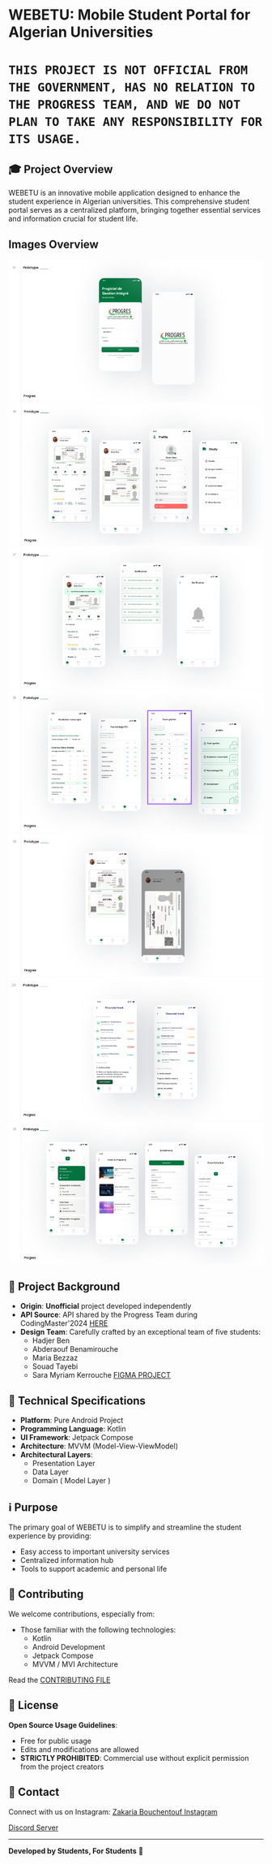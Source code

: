 # WEBETU: Mobile Student Portal for Algerian Universities


# ```THIS PROJECT IS NOT OFFICIAL FROM THE GOVERNMENT, HAS NO RELATION TO THE PROGRESS TEAM, AND WE DO NOT PLAN TO TAKE ANY RESPONSIBILITY FOR ITS USAGE.```

## 🎓 Project Overview

WEBETU is an innovative mobile application designed to enhance the student experience in Algerian universities. This comprehensive student portal serves as a centralized platform, bringing together essential services and information crucial for student life.

## Images Overview

<img src=".github/assets/Screenshot%202025-03-26%20190318.png" alt="Description" >
<img src=".github/assets/Screenshot%202025-03-26%20190329.png" alt="Description" >
<img src=".github/assets/Screenshot%202025-03-26%20190344.png" alt="Description" >
<img src=".github/assets/Screenshot%202025-03-26%20190356.png" alt="Description" >
<img src=".github/assets/Screenshot%202025-03-26%20190404.png" alt="Description" >
<img src=".github/assets/Screenshot%202025-03-26%20190509.png" alt="Description" >
<img src=".github/assets/Screenshot%202025-03-26%20190531.png" alt="Description" >




## 🌟 Project Background

- **Origin**: **Unofficial** project developed independently
- **API Source**: API shared by the Progress Team during CodingMaster'2024 [HERE](https://drive.google.com/drive/folders/1jKoRtWpRwU-Bl6LZaobi8KYYIeCd8hBK?lfhs=2) 
- **Design Team**:  Carefully crafted by an exceptional team of five students:
    - Hadjer Ben
    - Abderaouf Benamirouche
    - Maria Bezzaz
    - Souad Tayebi
    - Sara Myriam Kerrouche
[FIGMA PROJECT](https://www.figma.com/design/K5gUNM2cb1mkXVTHC4zEh6/progress-redesign?node-id=102-4754&t=zrPI5c1aClRuBHPh-1)




## 🚀 Technical Specifications

- **Platform**: Pure Android Project
- **Programming Language**: Kotlin
- **UI Framework**: Jetpack Compose
- **Architecture**: MVVM (Model-View-ViewModel)
- **Architectural Layers**:
    - Presentation Layer
    - Data Layer
    - Domain ( Model Layer )


## ℹ️ Purpose

The primary goal of WEBETU is to simplify and streamline the student experience by providing:
- Easy access to important university services
- Centralized information hub
- Tools to support academic and personal life

## 🤝 Contributing

We welcome contributions, especially from:
- Those familiar with the following technologies:
    - Kotlin
    - Android Development
    - Jetpack Compose
    - MVVM / MVI Architecture
  
Read the [CONTRIBUTING FILE](CONTRIBUTING.md)


## 📝 License

**Open Source Usage Guidelines**:
- Free for public usage
- Edits and modifications are allowed
- **STRICTLY PROHIBITED**: Commercial use without explicit permission from the project creators

## 👥 Contact

Connect with us on Instagram:
[Zakaria Bouchentouf Instagram](https://www.instagram.com/bouchantoufzakaria/)

[Discord Server](https://discord.gg/78sFzGe8P5)

---

**Developed by Students, For Students** 🎉
